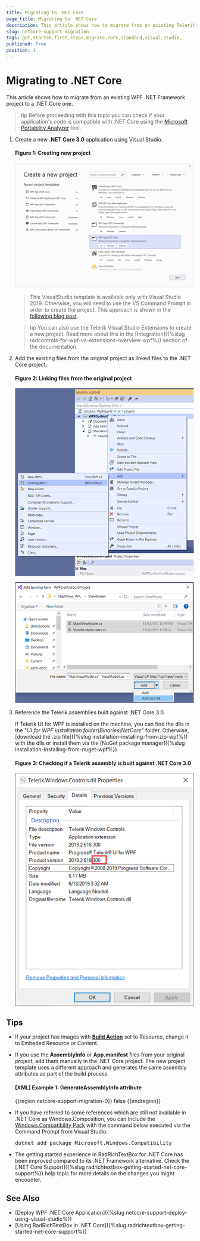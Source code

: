 ```yaml
---
title: Migrаting to .NET Core
page_title: Migrаting to .NET Core
description: This article shows how to migrate from an existing Telerik WPF .NET Framework project to a .NET Core one.
slug: netcore-support-migration
tags: get,started,first,steps,migrate,core,standard,visual,studio,
published: True
position: 1
---
```


# Migrаting to .NET Core

This article shows how to migrate from an existing WPF .NET Framework project to a .NET Core one.

>tip Before proceeding with this topic you can check if your application's code is compatible with .NET Core using the [Microsoft Portability Analyzer](https://devblogs.microsoft.com/dotnet/are-your-windows-forms-and-wpf-applications-ready-for-net-core-3-0/) tool.

1. Create a new __.NET Core 3.0__ application using Visual Studio. 
	
	#### Figure 1: Creating new project
	![](images/netcore-support-migration-0.png)

	> This VisualStudio template is available only with Visual Studio 2019. Otherwise, you will need to use the VS Command Prompt in order to create the project. This approach is shown in the [following blog post](https://www.telerik.com/blogs/how-to-update-wpf-winforms-app-to-dotnet-core-3).
	
	>tip You can also use the Telerik Visual Studio Extensions to create a new project. Read more about this in the [Integration]({%slug radcontrols-for-wpf-vs-extensions-overview-wpf%}) section of the documentation.
	
2. Add the existing files from the original project as linked files to the .NET Core project.
	
	#### Figure 2: Linking files from the original project
	![](images/netcore-support-migration-1.png)
	
	![](images/netcore-support-migration-2.png)
 
3. Reference the Telerik assemblies built against .NET Core 3.0.
	
	If Telerik UI for WPF is installed on the machine, you can find the dlls in the "*UI for WPF installation folder\Binaries\NetCore*" folder. Otherwise, [download the .zip file]({%slug installation-installing-from-zip-wpf%}) with the dlls or install them via the [NuGet package manager]({%slug installation-installing-from-nuget-wpf%}).
	
	#### Figure 3: Checking if a Telerik assembly is built against .NET Core 3.0
	![](images/netcore-support-migration-3.png)

## Tips

* If your project has images with [__Build Action__](https://docs.microsoft.com/en-us/visualstudio/ide/build-actions?view=vs-2019) set to Resource, change it to Embeded Resource or Content.

* If you use the __AssemblyInfo__ or __App.manifest__ files from your original project, add them manually in the .NET Core project. The new project template uses a different approach and generates the same assembly attributes as part of the build process.
	
	#### __[XML] Example 1: GenerateAssemblyInfo attribute__
	{{region netcore-support-migration-0}}
		<generateassemblyinfo>false</generateassemblyinfo>
	{{endregion}}
	
* If you have referred to some references which are still not available in .NET Core as Windows.Composition, you can Include the [Windows.Compatibility Pack](https://docs.microsoft.com/en-us/dotnet/core/porting/windows-compat-pack) with the command below executed via the Command Prompt from Visual Studio.
	 
	<div class='tabbedCode'><pre>dotnet add package Microsoft.Windows.Compatibility</pre></div>
	
* The getting started experience in RadRichTextBox for .NET Core has been improved compared to its .NET Framework alternative. Check the [.NET Core Support]({%slug radrichtextbox-getting-started-net-core-support%}) help topic for more details on the changes you might encounter.


## See Also

* [Deploy WPF .NET Core Application]({%slug netcore-support-deploy-using-visual-studio%})
* [Using RadRichTextBox in .NET Core]({%slug radrichtextbox-getting-started-net-core-support%})

	




